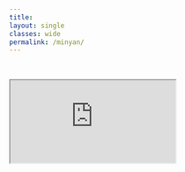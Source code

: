 ```yaml
---
title: 
layout: single
classes: wide
permalink: /minyan/
---
```

<br/> 

<!-- Google Tag Manager (noscript) -->
<noscript><iframe src="https://www.googletagmanager.com/ns.html?id=GTM-PNS829G"
height="0" width="0" style="display:none;visibility:hidden"></iframe></noscript>
<!-- End Google Tag Manager (noscript) -->

<iframe src="https://docs.google.com/spreadsheets/d/1bZJOseBtqZ7ICch8_qA3oIjg7v8gxRW_4G9TeDiuhIE/edit?usp=sharing?widget=true&amp;headers=false"></iframe>
